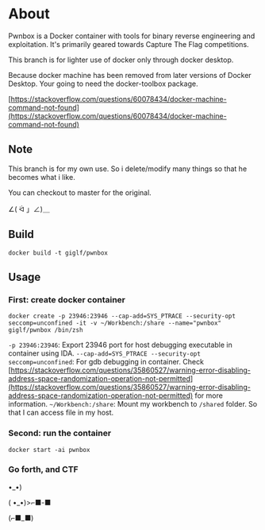 # About

Pwnbox is a Docker container with tools for binary reverse engineering and exploitation. It's primarily geared towards Capture The Flag competitions. 

This branch is for lighter use of docker only through docker desktop.

Because docker machine has been removed from later versions of Docker Desktop. Your going to need the docker-toolbox package.

[https://stackoverflow.com/questions/60078434/docker-machine-command-not-found](https://stackoverflow.com/questions/60078434/docker-machine-command-not-found)

## Note

This branch is for my own use. So i delete/modify many things so that he becomes what i like.

You can checkout to master for the original.

∠( ᐛ 」∠)＿

## Build

`docker build -t giglf/pwnbox`

## Usage

### First: create docker container

`docker create -p 23946:23946 --cap-add=SYS_PTRACE --security-opt seccomp=unconfined -it -v ~/Workbench:/share --name="pwnbox" giglf/pwnbox /bin/zsh`

`-p 23946:23946`: Export 23946 port for host debugging executable in container using IDA.
`--cap-add=SYS_PTRACE --security-opt seccomp=unconfined`: For gdb debugging in container. Check [https://stackoverflow.com/questions/35860527/warning-error-disabling-address-space-randomization-operation-not-permitted](https://stackoverflow.com/questions/35860527/warning-error-disabling-address-space-randomization-operation-not-permitted) for more information.
`~/Workbench:/share`: Mount my workbench to `/shared` folder. So that I can access file in my host.

### Second: run the container

`docker start -ai pwnbox`


### Go forth, and CTF 
•_•)

( •_•)>⌐■-■

(⌐■_■)
